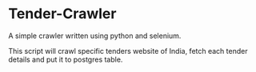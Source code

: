 # Tender-Crawler
A simple crawler written using python and selenium. 
    
This script will crawl specific tenders website of India, fetch each tender details and put it to postgres table.
